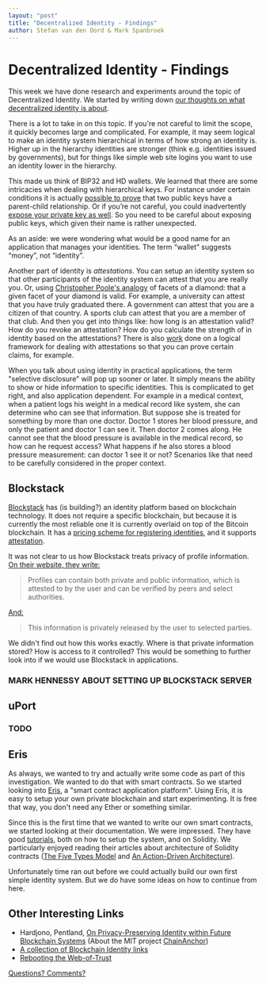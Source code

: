 ```yaml
---
layout: "post"
title: "Decentralized Identity - Findings"
author: Stefan van den Oord & Mark Spanbroek
---
```


Decentralized Identity - Findings
=================================

This week we have done research and experiments around the topic of Decentralized Identity. We started by writing down [our thoughts on what decentralized identity is about][1].

There is a lot to take in on this topic. If you're not careful to limit the scope, it quickly becomes large and complicated. For example, it may seem logical to make an identity system hierarchical in terms of how strong an identity is. Higher up in the hierarchy identities are stronger (think e.g. identities issued by governments), but for things like simple web site logins you want to use an identity lower in the hierarchy.

This made us think of BIP32 and HD wallets. We learned that there are some intricacies when dealing with hierarchical keys. For instance under certain conditions it is actually [possible to prove][5] that two public keys have a parent-child relationship. Or if you’re not careful, you could inadvertently [expose your private key as well][18]. So you need to be careful about exposing public keys, which given their name is rather unexpected. 

As an aside: we were wondering what would be a good name for an application that manages your identities. The term “wallet” suggests “money”, not “identity”.

Another part of identity is _attestations_. You can setup an identity system so that other participants of the identity system can attest that you are really you. Or, using [Christopher Poole's analogy][6] of facets of a diamond: that a given facet of your diamond is valid. For example, a university can attest that you have truly graduated there. A government can attest that you are a citizen of that country. A sports club can attest that you are a member of that club. And then you get into things like: how long is an attestation valid? How do you revoke an attestation? How do you calculate the strength of in identity based on the attestations? There is also [work][7] done on a logical framework for dealing with attestations so that you can prove certain claims, for example.

When you talk about using identity in practical applications, the term "selective disclosure" will pop up sooner or later. It simply means the ability to show or hide information to specific identities. This is complicated to get right, and also application dependent. For example in a medical context, when a patient logs his weight in a medical record like system, she can determine who can see that information. But suppose she is treated for something by more than one doctor. Doctor 1 stores her blood pressure, and only the patient and doctor 1 can see it. Then doctor 2 comes along. He cannot see that the blood pressure is available in the medical record, so how can he request access? What happens if he also stores a blood pressure measurement: can doctor 1 see it or not? Scenarios like that need to be carefully considered in the proper context.

Blockstack
----------
[Blockstack][8] has (is building?) an identity platform based on blockchain technology. It does not require a specific blockchain, but because it is currently the most reliable one it is currently overlaid on top of the Bitcoin blockchain. It has a [pricing scheme for registering identities][9], and it supports [attestation][10].

It was not clear to us how Blockstack treats privacy of profile information. [On their website, they write:][11]

> Profiles can contain both private and public information, which is attested to by the user and can be verified by peers and select authorities.

[And:][12]

> This information is privately released by the user to selected parties.

We didn't find out how this works exactly. Where is that private information stored? How is access to it controlled? This would be something to further look into if we would use Blockstack in applications.

### MARK HENNESSY ABOUT SETTING UP BLOCKSTACK SERVER

uPort
-----
### TODO

Eris
----
As always, we wanted to try and actually write some code as part of this investigation. We wanted to do that with smart contracts. So we started looking into [Eris][13], a "smart contract application platform". Using Eris, it is easy to setup your own private blockchain and start experimenting. It is free that way, you don't need any Ether or something similar.

Since this is the first time that we wanted to write our own smart contracts, we started looking at their documentation. We were impressed. They have good [tutorials][14], both on how to setup the system, and on Solidity. We particularly enjoyed reading their articles about architecture of Solidity contracts ([The Five Types Model][15] and [An Action-Driven Architecture][16]).

Unfortunately time ran out before we could actually build our own first simple identity system. But we do have some ideas on how to continue from here.

Other Interesting Links
-----------------------
* Hardjono, Pentland, [On Privacy-Preserving Identity within Future Blockchain Systems][2] (About the MIT project [ChainAnchor][3])
* [A collection of Blockchain Identity links][4]
* [Rebooting the Web-of-Trust][17]

[Questions? Comments?][19]

[1]: https://charterhouse.github.io/2016/07/18/decentralized-identity.html
[2]: https://www.w3.org/2016/04/blockchain-workshop/interest/hardjono-pentland.html
[3]: http://trust.mit.edu
[4]: https://github.com/peacekeeper/blockchain-identity
[5]: http://bitcoin.stackexchange.com/a/37138
[6]: http://mashable.com/2011/10/18/chris-poole-4chan-web-2/#ou2f5YyAdZqt
[7]: http://doc.utwente.nl/61675/1/thesis_M_Czenko.pdf
[8]: https://blockstack.org
[9]: https://github.com/blockstack/blockstack-server/wiki/Usage#namespaces
[10]: https://blockstack.org/docs/identity-attestation
[11]: https://blockstack.org/docs/blockchain-identity
[12]: https://blockstack.org/docs/blockstack-profiles
[13]: https://erisindustries.com
[14]: https://docs.erisindustries.com/tutorials/
[15]: https://docs.erisindustries.com/tutorials/solidity/solidity-1
[16]: https://docs.erisindustries.com/tutorials/solidity/solidity-2
[17]: https://github.com/WebOfTrustInfo/rebooting-the-web-of-trust
[18]: https://bitcoinmagazine.com/articles/deterministic-wallets-advantages-flaw-1385450276
[19]: https://github.com/Charterhouse/charterhouse.github.io/issues/3